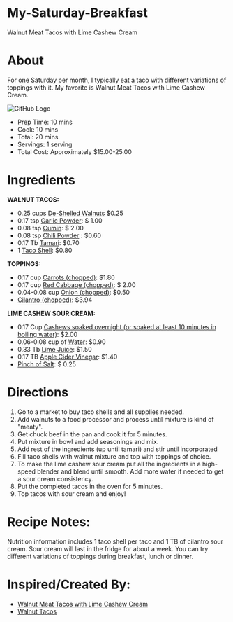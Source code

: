 # My-Saturday-Breakfast
Walnut Meat Tacos with Lime Cashew Cream

 # About
 
For one Saturday per month, I typically eat a taco with different variations of toppings with it. My favorite is Walnut Meat Tacos with Lime Cashew Cream.


![GitHub Logo](https://www.vnutritionandwellness.com/wp-content/uploads/2016/06/walnut-meat-tacos1-1.jpg)

 - Prep Time: 10 mins
 - Cook: 10 mins
 - Total: 20 mins
 - Servings: 1 serving
 - Total Cost: Approximately $15.00-25.00

# Ingredients

**WALNUT TACOS:**

 - 0.25 cups [De-Shelled Walnuts](https://www.google.com/shopping/product/2416399011238086562?q=de-shelled%20walnuts:&safe=strict&rlz=1C1CHBF_enUS760US760&sxsrf=ACYBGNSSMXsehCag49y7mUPOL6LnZ_CZbg:1569592641761&biw=2560&bih=1329&prds=epd:3954701486283304678,prmr:3&sa=X&ved=0ahUKEwiH1P7ClPHkAhVHuVkKHRZvA0cQ8wIIzAQ) $0.25
 - 0.17 tsp [Garlic Powder](https://www.vitacart.com/kirkland-granulated-california-garlic.html?gclid=Cj0KCQjw5rbsBRCFARIsAGEYRwchcwVtxnAGI9Ps45yAh01ytN8bj0xhplQQIKg0Z4mdmoYff56pYa4aAofDEALw_wcB): $ 1.00
 - 0.08 tsp [Cumin](https://www.boxed.com/product/6892/mccormick-ground-cumin-14-oz.?pf=3&gid=6892&utm_purpose=all&utm_experiment=none&utm_ad_id=84250223054092&msclkid=5366f387c30e12f2c1d1ae09a2308e85&utm_source=bing&utm_medium=cpc&utm_campaign=Bing%7CShopping%7CNonBrand%7CMid%7CAll%7CAll&utm_term=4587849705868570&utm_content=6892%20-%20McCormick%20Ground%20Cumin): $ 2.00
 - 0.08 tsp [Chili Powder](https://nuts.com/cookingbaking/herbsspices/pepper/chili-powder.html?msclkid=4b88a7adc968128ccc7efa23abc4e0d2&utm_source=bing&utm_medium=cpc&utm_campaign=BPA%20-%20General%20-%20Cooking%20&%20Baking&utm_term=4580153131020138&utm_content=BPA%20General%20-%20Weak%20Item%7CNuts.com%7CCooking%20&%20Baking%7CC:50) : $0.60
 - 0.17 Tb [Tamari](https://www.amazon.com/Tamari-Sauce-Wheat-Free-Organic/dp/B0046IIXTW): $0.70
 - 1 [Taco Shell](https://www.boxed.com/product/1065/old-el-paso-taco-dinner-kit-3-hard-soft-shell-kits?pf=3&gid=1065&utm_purpose=all&utm_experiment=none&utm_ad_id=84318922749536&msclkid=cc301a39b11e101c5fd047b7d2e29691&utm_source=bing&utm_medium=cpc&utm_campaign=Bing%7CShopping%7CNonBrand%7CLow%7CAll%7CAll&utm_term=4587918425337640&utm_content=1065%20-%20Old%20El%20Paso%20Taco%20Dinner%20Kit): $0.80

**TOPPINGS:**

 - 0.17 cup [Carrots (chopped)](https://www.webstaurantstore.com/sliced-carrots-10-can/99993214.html?utm_source=bing&utm_medium=cpc&utm_campaign=Shopping%20HP&utm_term=4582764467318230&utm_content=Consumables): $1.80
 - 0.17 cup [Red Cabbage (chopped)](https://www.amazon.com/Davids-Garden-Seeds-Cabbage-Express/dp/B00E3IAGPO/ref=asc_df_B00E3IAGPO/?tag=bingshoppinga-20&linkCode=df0&hvadid=%7Bcreative%7D&hvpos=%7Badposition%7D&hvnetw=o&hvrand=%7Brandom%7D&hvpone=&hvptwo=&hvqmt=e&hvdev=c&hvdvcmdl=%7Bdevicemodel%7D&hvlocint=&hvlocphy=&hvtargid=pla-4583520382113110&psc=1): $ 2.00
 - 0.04-0.08 cup [Onion (chopped)](https://www.walmart.com/ip/McCormick-Chopped-Onion-15-5-oz/103118041?sourceid=csebr0319ff43e6752842e18fe553b7a5e5a652&wmlspartner=bizratecom&affcmpid=3506831397&tmode=0000&veh=cse&szredirectid=15696145613080079364710090301008005): $0.50
 - [Cilantro (chopped)](https://www.walmart.com/ip/McCormick-Cilantro-Leaves-0-5-oz/10535043?wl13=2122&selectedSellerId=0&adid=22222222222009104769&wmlspartner=wmtlabs&wl0=e&wl1=o&wl2=c&wl3=10370649841&wl4=pla-1105710638663:aud-807615483&wl12=10535043_0&wl14=cilantro%20%28chopped%29&veh=sem&msclkid=fae89976b69514b8587ec4f8dd2831c0): $3.94

**LIME CASHEW SOUR CREAM:** 

 - 0.17 Cup [Cashews soaked overnight (or soaked at least 10 minutes in boiling water)](https://nouveauraw.com/raw-techniques/soaking-nuts-seeds-and-grains/cashews-soaked-drying/): $2.00
 - 0.06-0.08 cup of [Water](https://science.howstuffworks.com/environmental/earth/geophysics/h2o.htm): $0.90
 - 0.33 Tb [Lime Juice](https://www.amazon.com/Santa-Cruz-Organic-Juice-Ounces/dp/B000VHGMX6): $1.50
 - 0.17 TB [Apple Cider Vinegar](https://www.healthline.com/nutrition/6-proven-health-benefits-of-apple-cider-vinegar): $1.40
 - [Pinch of Salt](https://www.food.com/about/salt-359): $ 0.25

# Directions

1.  Go to a market to buy taco shells and all supplies needed.
2. Add walnuts to a food processor and process until mixture is kind of "meaty".
3. Get chuck beef in the pan and cook it for 5 minutes. 
4. Put mixture in bowl and add seasonings and mix.
5. Add rest of the ingredients (up until tamari) and stir until incorporated
6. Fill taco shells with walnut mixture and top with toppings of choice.
7. To make the lime cashew sour cream put all the ingredients in a high-speed blender and blend until smooth. Add more water if needed to get a sour cream consistency.
8. Put the completed tacos in the oven for 5 minutes. 
9. Top tacos with sour cream and enjoy!

# Recipe Notes:

Nutrition information includes 1 taco shell per taco and 1 TB of cilantro sour cream.
Sour cream will last in the fridge for about a week. You can try different variations of toppings during breakfast, lunch or dinner. 


# Inspired/Created By:

 - [Walnut Meat Tacos with Lime Cashew Cream](https://www.vnutritionandwellness.com/walnut-meat-tacos/)
 - [Walnut Tacos](https://www.washingtonpost.com/recipes/walnut-tacos/15504/)



